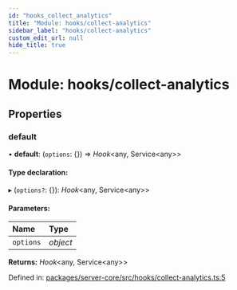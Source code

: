```yaml
---
id: "hooks_collect_analytics"
title: "Module: hooks/collect-analytics"
sidebar_label: "hooks/collect-analytics"
custom_edit_url: null
hide_title: true
---
```


# Module: hooks/collect-analytics

## Properties

### default

• **default**: (`options`: {}) => *Hook*<any, Service<any\>\>

#### Type declaration:

▸ (`options?`: {}): *Hook*<any, Service<any\>\>

#### Parameters:

Name | Type |
:------ | :------ |
`options` | *object* |

**Returns:** *Hook*<any, Service<any\>\>

Defined in: [packages/server-core/src/hooks/collect-analytics.ts:5](https://github.com/xr3ngine/xr3ngine/blob/716a06460/packages/server-core/src/hooks/collect-analytics.ts#L5)
